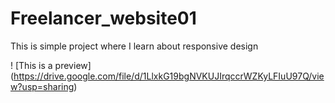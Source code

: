 # Freelancer_website01
This is simple project where I learn about responsive design

! [This is a preview] (https://drive.google.com/file/d/1LlxkG19bgNVKUJIrqccrWZKyLFIuU97Q/view?usp=sharing)



